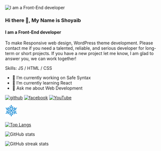 ![I am a Front-End developer](https://media.licdn.com/dms/image/C5116AQHmE_zzxy9VMA/profile-displaybackgroundimage-shrink_350_1400/0/1578168813791?e=1726099200&v=beta&t=iJWhOvaOnVzVlilYZ-Mz05kQDlqvF7LdOrTr8xcAqGM)

### Hi there 👋, My Name is Shoyaib
#### I am a Front-End developer


To make Responsive web design, WordPress theme development. Please contact me if you need a talented, reliable, and serious developer for long-term or short projects. If you have a new project let me know, I am glad to answer you, we can work together!

Skills: JS / HTML / CSS

- 🔭 I’m currently working on Safe Syntax 
- 🌱 I’m currently learning React 
- 💬 Ask me about Web Development 


[<img src='https://cdn.jsdelivr.net/npm/simple-icons@3.0.1/icons/github.svg' alt='github' height='40'>](https://github.com/ShoyaibUddin)  [<img src='https://cdn.jsdelivr.net/npm/simple-icons@3.0.1/icons/facebook.svg' alt='facebook' height='40'>](https://www.facebook.com/ShoyaibUddin)  [<img src='https://cdn.jsdelivr.net/npm/simple-icons@3.0.1/icons/youtube.svg' alt='YouTube' height='40'>](https://www.youtube.com/channel/UC-bmIqfek9n2XBlSn7O7duA)  

<a href='https://archiveprogram.github.com/'><img src='https://raw.githubusercontent.com/acervenky/animated-github-badges/master/assets/acbadge.gif' width='40' height='40'></a> 

[![Top Langs](https://github-readme-stats.vercel.app/api/top-langs/?username=ShoyaibUddin)](https://github.com/anuraghazra/github-readme-stats)

![GitHub stats](https://github-readme-stats.vercel.app/api?username=ShoyaibUddin&show_icons=true)  

![GitHub streak stats](https://streak-stats.demolab.com/?user=ShoyaibUddin)  

